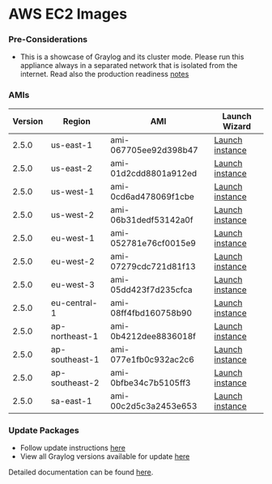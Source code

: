 AWS EC2 Images
==============

### Pre-Considerations

  * This is a showcase of Graylog and its cluster mode. Please run this appliance always in a separated network that is isolated from the internet.
    Read also the production readiness [notes](http://docs.graylog.org/en/latest/pages/installation/virtual_machine_appliances.html#production-readiness)

### AMIs

| Version   | Region         | AMI                   | Launch Wizard                                                                                                                      |
| --------- | --------       | -----                 | -------------                                                                                                                      |
| 2.5.0     | us-east-1      | ami-067705ee92d398b47 | [Launch instance](https://console.aws.amazon.com/ec2/v2/home?region=us-east-1#LaunchInstanceWizard:ami=ami-067705ee92d398b47)      |
| 2.5.0     | us-east-2      | ami-01d2cdd8801a912ed | [Launch instance](https://console.aws.amazon.com/ec2/v2/home?region=us-east-2#LaunchInstanceWizard:ami=ami-01d2cdd8801a912ed)      |
| 2.5.0     | us-west-1      | ami-0cd6ad478069f1cbe | [Launch instance](https://console.aws.amazon.com/ec2/v2/home?region=us-west-1#LaunchInstanceWizard:ami=ami-0cd6ad478069f1cbe)      |
| 2.5.0     | us-west-2      | ami-06b31dedf53142a0f | [Launch instance](https://console.aws.amazon.com/ec2/v2/home?region=us-west-2#LaunchInstanceWizard:ami=ami-06b31dedf53142a0f)      |
| 2.5.0     | eu-west-1      | ami-052781e76cf0015e9 | [Launch instance](https://console.aws.amazon.com/ec2/v2/home?region=eu-west-1#LaunchInstanceWizard:ami=ami-052781e76cf0015e9)      |
| 2.5.0     | eu-west-2      | ami-07279cdc721d81f13 | [Launch instance](https://console.aws.amazon.com/ec2/v2/home?region=eu-west-2#LaunchInstanceWizard:ami=ami-07279cdc721d81f13)      |
| 2.5.0     | eu-west-3      | ami-05dd423f7d235cfca | [Launch instance](https://console.aws.amazon.com/ec2/v2/home?region=eu-west-3#LaunchInstanceWizard:ami=ami-05dd423f7d235cfca)      |
| 2.5.0     | eu-central-1   | ami-08ff4fbd160758b90 | [Launch instance](https://console.aws.amazon.com/ec2/v2/home?region=eu-central-1#LaunchInstanceWizard:ami=ami-08ff4fbd160758b90)   |
| 2.5.0     | ap-northeast-1 | ami-0b4212dee8836018f | [Launch instance](https://console.aws.amazon.com/ec2/v2/home?region=ap-northeast-1#LaunchInstanceWizard:ami=ami-0b4212dee8836018f) |
| 2.5.0     | ap-southeast-1 | ami-077e1fb0c932ac2c6 | [Launch instance](https://console.aws.amazon.com/ec2/v2/home?region=ap-southeast-1#LaunchInstanceWizard:ami=ami-077e1fb0c932ac2c6) |
| 2.5.0     | ap-southeast-2 | ami-0bfbe34c7b5105ff3 | [Launch instance](https://console.aws.amazon.com/ec2/v2/home?region=ap-southeast-2#LaunchInstanceWizard:ami=ami-0bfbe34c7b5105ff3) |
| 2.5.0     | sa-east-1      | ami-00c2d5c3a2453e653 | [Launch instance](https://console.aws.amazon.com/ec2/v2/home?region=sa-east-1#LaunchInstanceWizard:ami=ami-00c2d5c3a2453e653)      |

### Update Packages

  * Follow update instructions [here](http://docs.graylog.org/en/2.5/pages/installation/graylog_ctl.html#upgrade-graylog)
  * View all Graylog versions available for update [here](https://packages.graylog2.org/appliances/ubuntu)

Detailed documentation can be found [here](http://docs.graylog.org/en/2.5/pages/installation/aws.html).
